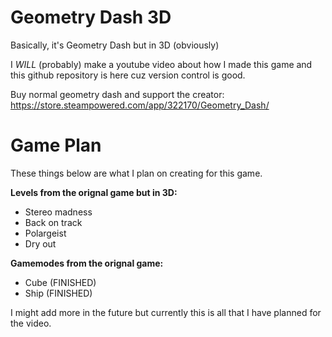 # Geometry Dash 3D
Basically, it's Geometry Dash but in 3D (obviously)

I *WILL* (probably) make a youtube video about how I made this game and this github repository is here cuz version control is good.

Buy normal geometry dash and support the creator: 
https://store.steampowered.com/app/322170/Geometry_Dash/

# Game Plan
These things below are what I plan on creating for this game.

**Levels from the orignal game but in 3D:**
- Stereo madness
- Back on track
- Polargeist
- Dry out

**Gamemodes from the orignal game:**
- Cube (FINISHED)
- Ship (FINISHED)

I might add more in the future but currently this is all that I have planned for the video.
